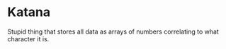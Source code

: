 # Katana

Stupid thing that stores all data as arrays of numbers correlating to what character it is.
